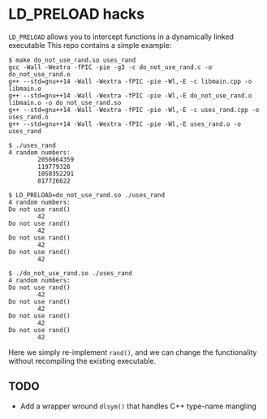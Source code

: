# LD_PRELOAD hacks

`LD_PRELOAD` allows you to intercept functions in a dynamically linked executable
This repo contains a simple example:

```
$ make do_not_use_rand.so uses_rand
gcc -Wall -Wextra -fPIC -pie -g3 -c do_not_use_rand.c -o do_not_use_rand.o
g++ --std=gnu++14 -Wall -Wextra -fPIC -pie -Wl,-E -c libmain.cpp -o libmain.o
g++ --std=gnu++14 -Wall -Wextra -fPIC -pie -Wl,-E do_not_use_rand.o libmain.o -o do_not_use_rand.so
g++ --std=gnu++14 -Wall -Wextra -fPIC -pie -Wl,-E -c uses_rand.cpp -o uses_rand.o
g++ --std=gnu++14 -Wall -Wextra -fPIC -pie -Wl,-E uses_rand.o -o uses_rand

$ ./uses_rand
4 random numbers:
        2056664359
        119779328
        1058352291
        817726622

$ LD_PRELOAD=do_not_use_rand.so ./uses_rand
4 random numbers:
Do not use rand()
        42
Do not use rand()
        42
Do not use rand()
        42
Do not use rand()
        42

$ ./do_not_use_rand.so ./uses_rand
4 random numbers:
Do not use rand()
        42
Do not use rand()
        42
Do not use rand()
        42
Do not use rand()
        42
```

Here we simply re-implement `rand()`, and we can change the functionality without recompiling the existing executable.


## TODO
* Add a wrapper wround `dlsym()` that handles C++ type-name mangling
